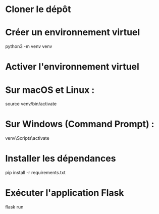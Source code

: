 # Cloner le dépôt

# Créer un environnement virtuel
python3 -m venv venv

# Activer l'environnement virtuel
# Sur macOS et Linux :
source venv/bin/activate
# Sur Windows (Command Prompt) :
venv\Scripts\activate

# Installer les dépendances
pip install -r requirements.txt

# Exécuter l'application Flask
flask run

